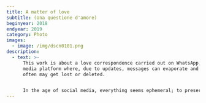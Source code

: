 ```yaml
---
title: A matter of love
subtitle: (Una questione d'amore)
beginyear: 2018
endyear: 2019
category: Photo
images:
  - image: /img/dscn0101.png
description:
  - text: >-
      This work is about a love correspondence carried out on WhatsApp, a social
      media platform where, due to updates, messages can evaporate and data
      often may get lost or deleted.


      In the age of social media, everything seems ephemeral; to preserve and cherish the memory of the epistolary exchange, this correspondence has been printed on linen with the slow technique of hand embroidery, giving weight and value to the connection.
---
```


